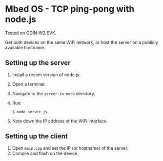 # Mbed OS - TCP ping-pong with node.js

Tested on ODIN-W2 EVK.

Get both devices on the same WiFi network, or host the server on a publicly available hostname.

## Setting up the server

1. Install a recent version of node.js.
1. Open a terminal.
1. Navigate to the `server-in-node` directory.
1. Run:

    ```
    $ node server.js
    ```

1. Note down the IP address of the WiFi interface.

## Setting up the client

1. Open `main.cpp` and set the IP (or hostname) of the server.
1. Compile and flash on the device.
